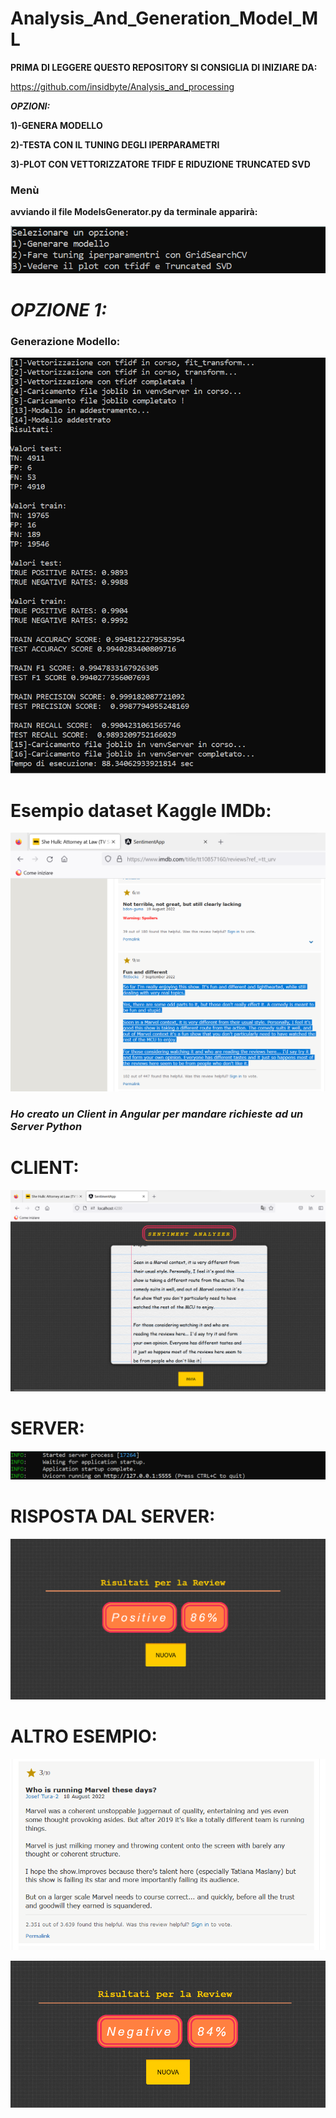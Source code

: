 # Analysis_And_Generation_Model_ML

__PRIMA DI LEGGERE QUESTO REPOSITORY SI CONSIGLIA DI INIZIARE DA:__

https://github.com/insidbyte/Analysis_and_processing

___OPZIONI:___
 
   __1)-GENERA MODELLO__

   __2)-TESTA CON IL TUNING DEGLI IPERPARAMETRI__

   __3)-PLOT CON VETTORIZZATORE TFIDF E RIDUZIONE TRUNCATED SVD__

### Menù

__avviando il file ModelsGenerator.py da terminale apparirà:__

![Screenshot](myScripts/OUTPUTS/menu.png)

#  ___OPZIONE 1:___
### Generazione Modello:

![Screenshot](myScripts/OUTPUTS/generator.png)

# Esempio dataset Kaggle IMDb:

![Screenshot](myScripts/OUTPUTS/prova.png)

### ***Ho creato un Client in Angular per mandare richieste ad un Server Python*** 

# CLIENT: 

![Screenshot](myScripts/OUTPUTS/client.png)

# SERVER:

![Screenshot](myScripts/OUTPUTS/server.png)

# RISPOSTA DAL SERVER:

![Screenshot](myScripts/OUTPUTS/response.png)

# ALTRO ESEMPIO:

![Screenshot](myScripts/OUTPUTS/prova2.png)

![Screenshot](myScripts/OUTPUTS/response2.png)
